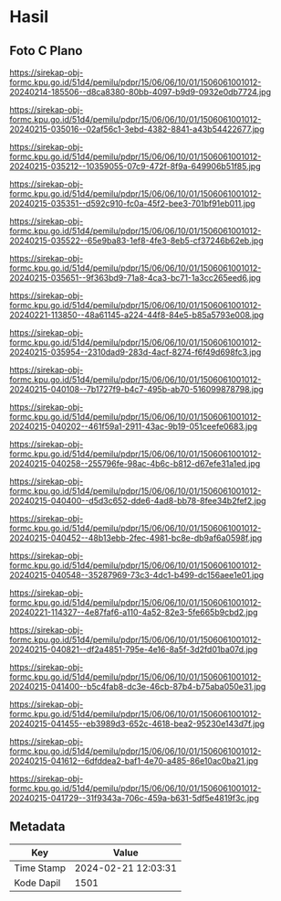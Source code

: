 # Hasil

## Foto C Plano

https://sirekap-obj-formc.kpu.go.id/51d4/pemilu/pdpr/15/06/06/10/01/1506061001012-20240214-185506--d8ca8380-80bb-4097-b9d9-0932e0db7724.jpg

https://sirekap-obj-formc.kpu.go.id/51d4/pemilu/pdpr/15/06/06/10/01/1506061001012-20240215-035016--02af56c1-3ebd-4382-8841-a43b54422677.jpg

https://sirekap-obj-formc.kpu.go.id/51d4/pemilu/pdpr/15/06/06/10/01/1506061001012-20240215-035212--10359055-07c9-472f-8f9a-649906b51f85.jpg

https://sirekap-obj-formc.kpu.go.id/51d4/pemilu/pdpr/15/06/06/10/01/1506061001012-20240215-035351--d592c910-fc0a-45f2-bee3-701bf91eb011.jpg

https://sirekap-obj-formc.kpu.go.id/51d4/pemilu/pdpr/15/06/06/10/01/1506061001012-20240215-035522--65e9ba83-1ef8-4fe3-8eb5-cf37246b62eb.jpg

https://sirekap-obj-formc.kpu.go.id/51d4/pemilu/pdpr/15/06/06/10/01/1506061001012-20240215-035651--9f363bd9-71a8-4ca3-bc71-1a3cc265eed6.jpg

https://sirekap-obj-formc.kpu.go.id/51d4/pemilu/pdpr/15/06/06/10/01/1506061001012-20240221-113850--48a61145-a224-44f8-84e5-b85a5793e008.jpg

https://sirekap-obj-formc.kpu.go.id/51d4/pemilu/pdpr/15/06/06/10/01/1506061001012-20240215-035954--2310dad9-283d-4acf-8274-f6f49d698fc3.jpg

https://sirekap-obj-formc.kpu.go.id/51d4/pemilu/pdpr/15/06/06/10/01/1506061001012-20240215-040108--7b1727f9-b4c7-495b-ab70-516099878798.jpg

https://sirekap-obj-formc.kpu.go.id/51d4/pemilu/pdpr/15/06/06/10/01/1506061001012-20240215-040202--461f59a1-2911-43ac-9b19-051ceefe0683.jpg

https://sirekap-obj-formc.kpu.go.id/51d4/pemilu/pdpr/15/06/06/10/01/1506061001012-20240215-040258--255796fe-98ac-4b6c-b812-d67efe31a1ed.jpg

https://sirekap-obj-formc.kpu.go.id/51d4/pemilu/pdpr/15/06/06/10/01/1506061001012-20240215-040400--d5d3c652-dde6-4ad8-bb78-8fee34b2fef2.jpg

https://sirekap-obj-formc.kpu.go.id/51d4/pemilu/pdpr/15/06/06/10/01/1506061001012-20240215-040452--48b13ebb-2fec-4981-bc8e-db9af6a0598f.jpg

https://sirekap-obj-formc.kpu.go.id/51d4/pemilu/pdpr/15/06/06/10/01/1506061001012-20240215-040548--35287969-73c3-4dc1-b499-dc156aee1e01.jpg

https://sirekap-obj-formc.kpu.go.id/51d4/pemilu/pdpr/15/06/06/10/01/1506061001012-20240221-114327--4e87faf6-a110-4a52-82e3-5fe665b9cbd2.jpg

https://sirekap-obj-formc.kpu.go.id/51d4/pemilu/pdpr/15/06/06/10/01/1506061001012-20240215-040821--df2a4851-795e-4e16-8a5f-3d2fd01ba07d.jpg

https://sirekap-obj-formc.kpu.go.id/51d4/pemilu/pdpr/15/06/06/10/01/1506061001012-20240215-041400--b5c4fab8-dc3e-46cb-87b4-b75aba050e31.jpg

https://sirekap-obj-formc.kpu.go.id/51d4/pemilu/pdpr/15/06/06/10/01/1506061001012-20240215-041455--eb3989d3-652c-4618-bea2-95230e143d7f.jpg

https://sirekap-obj-formc.kpu.go.id/51d4/pemilu/pdpr/15/06/06/10/01/1506061001012-20240215-041612--6dfddea2-baf1-4e70-a485-86e10ac0ba21.jpg

https://sirekap-obj-formc.kpu.go.id/51d4/pemilu/pdpr/15/06/06/10/01/1506061001012-20240215-041729--31f9343a-706c-459a-b631-5df5e4819f3c.jpg


## Metadata

| Key        | Value               |
| ---------- | ------------------- |
| Time Stamp | 2024-02-21 12:03:31 |
| Kode Dapil | 1501                |



